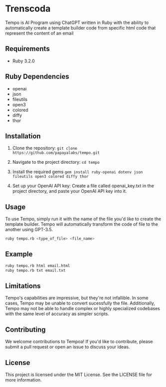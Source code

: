 # Trenscoda
Tempo is AI Program using ChatGPT written in Ruby  with the ability to automatically create a template builder code from specific html code that represent the content of an email

## Requirements
* Ruby 3.2.0

## Ruby Dependencies
* openai
* json
* fileutils
* open3
* colored
* diffy
* thor


## Installation
1. Clone the repository:
`git clone https://github.com/papayalabs/tempo.git`
2. Navigate to the project directory:
`cd tempo`

3. Install the required gems
`gem install ruby-openai dotenv json fileutils open3 colored diffy thor`


4. Set up your OpenAI API key:
Create a file called openai_key.txt in the project directory, and paste your OpenAI API key into it.

## Usage

To use Tempo, simply run it with the name of the file you'd like to create the template builder. Tempo will automatically transform the code of file to the another  using GPT-3.5. 

```bash
ruby tempo.rb <type_of_file> <file_name>
```

## Example

```bash
ruby tempo.rb html email.html
ruby tempo.rb txt email.txt
```

## Limitations
Tempo's capabilities are impressive, but they're not infallible. In some cases, Tempo may be unable to convert sucessfully the file. Additionally, Tempo may not be able to handle complex or highly specialized codebases with the same level of accuracy as simpler scripts.

## Contributing
We welcome contributions to Tempoa! If you'd like to contribute, please submit a pull request or open an issue to discuss your ideas.

## License
This project is licensed under the MIT License. See the LICENSE file for more information.